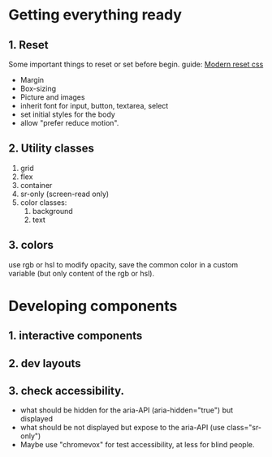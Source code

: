 # Getting everything ready
## 1. Reset
Some important things to reset or set before begin. guide: [Modern reset css](https://piccalil.li/blog/a-modern-css-reset/)

* Margin
* Box-sizing
* Picture and images
* inherit font for input, button, textarea, select
* set initial styles for the body
* allow "prefer reduce motion".

## 2. Utility classes

  1. grid
  2. flex
  3. container
  4. sr-only (screen-read only)
  5. color classes:
     1. background
     2. text

## 3. colors
use rgb or hsl to modify opacity, save the common color in a custom variable (but only content of the rgb or hsl). 

# Developing components
## 1. interactive components
## 2. dev layouts
## 3. check accessibility.
  * what should be hidden for the aria-API (aria-hidden="true") but displayed
  * what should be not displayed but expose to the aria-API (use class="sr-only")
  * Maybe use "chromevox" for test accessibility, at less for blind people.
